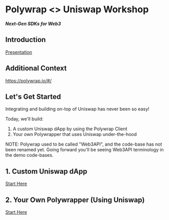 # Polywrap <> Uniswap Workshop
***Next-Gen SDKs for Web3***

## Introduction
[Presentation](https://www.canva.com/design/DAEp9ePJUQ0/HaHaeo5uC3ERY0iyuLPHMw/view?utm_content=DAEp9ePJUQ0&utm_campaign=designshare&utm_medium=link&utm_source=sharebutton)

## Additional Context
https://polywrap.io/#/

## Let's Get Started
Integrating and building on-top of Uniswap has never been so easy!

Today, we'll build:
1. A custom Uniswap dApp by using the Polywrap Client
2. Your own Polywrapper that uses Uniswap under-the-hood

NOTE: Polywrap used to be called "Web3API", and the code-base has not been renamed yet. Going forward you'll be seeing Web3API terminology in the demo code-bases.

## 1. Custom Uniswap dApp
[Start Here](./dapp/README.md)

## 2. Your Own Polywrapper (Using Uniswap)
[Start Here](./wrapper/README.md)
